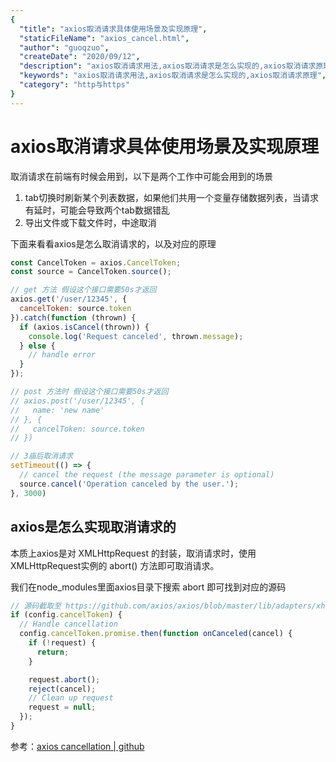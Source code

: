 ```yaml
---
{
  "title": "axios取消请求具体使用场景及实现原理",
  "staticFileName": "axios_cancel.html",
  "author": "guoqzuo",
  "createDate": "2020/09/12",
  "description": "axios取消请求用法,axios取消请求是怎么实现的,axios取消请求原理，取消请求在前端有时候会用到，以下是两个工作中可能会用到的场景 1. tab切换时刷新某个列表数据，如果他们共用一个变量存储数据列表，当请求有延时，可能会导致两个tab数据错乱 2. 导出文件或下载文件时，中途取消 下面来看看axios是怎么取消请求的，以及对应的原理",
  "keywords": "axios取消请求用法,axios取消请求是怎么实现的,axios取消请求原理",
  "category": "http与https"
}
---
```

# axios取消请求具体使用场景及实现原理
取消请求在前端有时候会用到，以下是两个工作中可能会用到的场景
1. tab切换时刷新某个列表数据，如果他们共用一个变量存储数据列表，当请求有延时，可能会导致两个tab数据错乱
2. 导出文件或下载文件时，中途取消

下面来看看axios是怎么取消请求的，以及对应的原理

```js
const CancelToken = axios.CancelToken;
const source = CancelToken.source();

// get 方法 假设这个接口需要50s才返回
axios.get('/user/12345', {
  cancelToken: source.token
}).catch(function (thrown) {
  if (axios.isCancel(thrown)) {
    console.log('Request canceled', thrown.message);
  } else {
    // handle error
  }
});

// post 方法时 假设这个接口需要50s才返回
// axios.post('/user/12345', {
//   name: 'new name'
// }, {
//   cancelToken: source.token
// })

// 3庙后取消请求
setTimeout(() => {
  // cancel the request (the message parameter is optional)
  source.cancel('Operation canceled by the user.');
}, 3000)
```

## axios是怎么实现取消请求的
本质上axios是对 XMLHttpRequest 的封装，取消请求时，使用XMLHttpRequest实例的 abort() 方法即可取消请求。

我们在node_modules里面axios目录下搜索 abort 即可找到对应的源码

```js
// 源码截取至 https://github.com/axios/axios/blob/master/lib/adapters/xhr.js
if (config.cancelToken) {
  // Handle cancellation
  config.cancelToken.promise.then(function onCanceled(cancel) {
    if (!request) {
      return;
    }

    request.abort();
    reject(cancel);
    // Clean up request
    request = null;
  });
}
```

参考：[axios cancellation | github](https://github.com/axios/axios#cancellation)